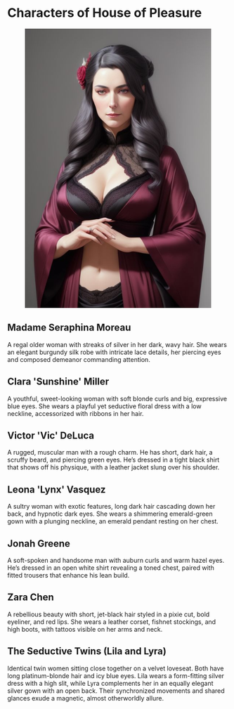 # Characters of House of Pleasure
<figure><img src=".gitbook/assets/seraphina.jfif" alt="Madame Seraphina Moreau"><figcaption></figcaption></figure>

## Madame Seraphina Moreau
A regal older woman with streaks of silver in her dark, wavy hair. She wears an elegant burgundy silk robe with intricate lace details, her piercing eyes and composed demeanor commanding attention.

## Clara 'Sunshine' Miller
A youthful, sweet-looking woman with soft blonde curls and big, expressive blue eyes. She wears a playful yet seductive floral dress with a low neckline, accessorized with ribbons in her hair.

## Victor 'Vic' DeLuca
A rugged, muscular man with a rough charm. He has short, dark hair, a scruffy beard, and piercing green eyes. He’s dressed in a tight black shirt that shows off his physique, with a leather jacket slung over his shoulder.

## Leona 'Lynx' Vasquez
A sultry woman with exotic features, long dark hair cascading down her back, and hypnotic dark eyes. She wears a shimmering emerald-green gown with a plunging neckline, an emerald pendant resting on her chest.

## Jonah Greene
A soft-spoken and handsome man with auburn curls and warm hazel eyes. He’s dressed in an open white shirt revealing a toned chest, paired with fitted trousers that enhance his lean build.

## Zara Chen
A rebellious beauty with short, jet-black hair styled in a pixie cut, bold eyeliner, and red lips. She wears a leather corset, fishnet stockings, and high boots, with tattoos visible on her arms and neck.

## The Seductive Twins (Lila and Lyra)
Identical twin women sitting close together on a velvet loveseat. Both have long platinum-blonde hair and icy blue eyes. Lila wears a form-fitting silver dress with a high slit, while Lyra complements her in an equally elegant silver gown with an open back. Their synchronized movements and shared glances exude a magnetic, almost otherworldly allure.
